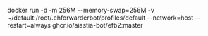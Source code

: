 docker run -d -m 256M --memory-swap=256M  -v ~/default:/root/.ehforwarderbot/profiles/default --network=host --restart=always ghcr.io/aiastia-bot/efb2:master
